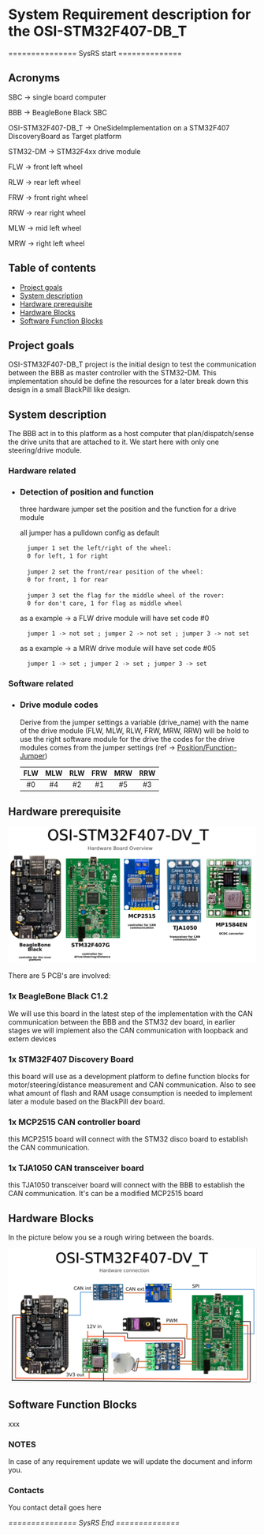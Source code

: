 # System Requirement description for the OSI-STM32F407-DB_T

=============== SysRS start ==============
## Acronyms
SBC -> single board computer

BBB -> BeagleBone Black SBC 

OSI-STM32F407-DB_T -> OneSideImplementation on a STM32F407 DiscoveryBoard as Target platform

STM32-DM -> STM32F4xx drive module

FLW -> front left wheel

RLW -> rear left wheel

FRW -> front right wheel

RRW -> rear right wheel

MLW -> mid left wheel

MRW -> right left wheel



## Table of contents
 - [Project goals](#project-goals)
 - [System description](#system-description)
 - [Hardware prerequisite](#hardware-prerequisite)
 - [Hardware Blocks](#hardware-blocks)
 - [Software Function Blocks](#software-function-blocks)

## Project goals

OSI-STM32F407-DB_T project is the initial design to test the communication between the BBB as master controller with the STM32-DM.
This implementation should be define the resources for a later break down this design in a small BlackPill like design.    

## System description

The BBB act in to this platform as a host computer that plan/dispatch/sense the drive units that are attached to it. We start here with only one steering/drive module. 

### Hardware related

* ### Detection of position and function

    three hardware jumper set the position and the function for a drive module
    
    all jumper has a pulldown config as default

        jumper 1 set the left/right of the wheel: 
        0 for left, 1 for right 

        jumper 2 set the front/rear position of the wheel: 
        0 for front, 1 for rear

        jumper 3 set the flag for the middle wheel of the rover:
        0 for don't care, 1 for flag as middle wheel
    
    as a example -> a FLW drive module will have set code #0

        jumper 1 -> not set ; jumper 2 -> not set ; jumper 3 -> not set

    as a example -> a MRW drive module will have set code #05

        jumper 1 -> set ; jumper 2 -> set ; jumper 3 -> set


### Software related

* ### Drive module codes

    Derive from the jumper settings a variable (drive_name) with the name of the drive module (FLW, MLW, RLW, FRW, MRW, RRW) will be hold to use the right software module for the drive 
    the codes for the drive modules comes from the jumper settings (ref -> [Position/Function-Jumper](#detection-of-position-and-function))

    | FLW | MLW | RLW | FRW | MRW | RRW |
    |:---:|:---:|:---:|:---:|:---:|:---:|
    | #0  | #4  | #2  | #1  | #5  | #3  |



## Hardware prerequisite

![Hardware Board usage Overview](images/board_overview.png)

There are 5 PCB's are involved:
### 1x BeagleBone Black C1.2
We will use this board in the latest step of the implementation with the CAN communication between the BBB and the STM32 dev board, in earlier stages we will implement also the CAN communication with loopback and extern devices
### 1x STM32F407 Discovery Board
this board will use as a development platform to define function blocks for motor/steering/distance measurement and CAN communication.
Also to see what amount of flash and RAM usage consumption is needed to implement later a module based on the BlackPill dev board.
### 1x MCP2515 CAN controller board
this MCP2515 board will connect with the STM32 disco board to establish the CAN communication.
### 1x TJA1050 CAN transceiver board
this TJA1050 transceiver board will connect with the BBB to establish the CAN communication. It's can be a modified MCP2515 board

## Hardware Blocks

In the picture below you se a rough wiring between the boards.

![Hardware Board wiring Overview](images/hardware_connection.png)

## Software Function Blocks

xxx
 


### NOTES
In case of any requirement update we will update the document and inform you.  

### Contacts
You contact detail goes here  

<i> =============== SysRS End ============== </i>


